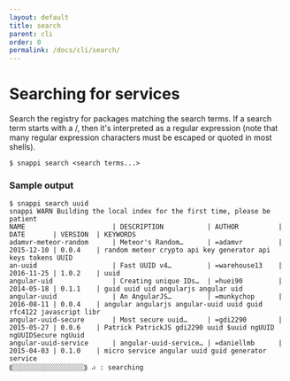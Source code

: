 ```yaml
---
layout: default
title: search
parent: cli
order: 0
permalink: /docs/cli/search/
---
```


# Searching for services

Search the registry for packages matching the search terms. If a search term starts with a /, then it's interpreted as 
a regular expression (note that many regular expression characters must be escaped or quoted in most shells).

```
$ snappi search <search terms...>
```

### Sample output
```
$ snappi search uuid
snappi WARN Building the local index for the first time, please be patient
NAME                      | DESCRIPTION           | AUTHOR          | DATE       | VERSION  | KEYWORDS                                                   
adamvr-meteor-random      | Meteor's Random…      | =adamvr         | 2015-12-10 | 0.0.4    | random meteor crypto api key generator api keys tokens UUID
an-uuid                   | Fast UUID v4…         | =warehouse13    | 2016-11-25 | 1.0.2    | uuid
angular-uid               | Creating unique IDs…  | =huei90         | 2014-05-18 | 0.1.1    | guid uuid uid angularjs angular uid
angular-uuid              | An AngularJS…         | =munkychop      | 2016-08-11 | 0.0.4    | angular angularjs angular-uuid uuid guid rfc4122 javascript libr
angular-uuid-secure       | Most secure uuid…     | =gdi2290        | 2015-05-27 | 0.0.6    | Patrick PatrickJS gdi2290 uuid $uuid ngUUID ngUUIDSecure ngUuid 
angular-uuid-service      | angular-uuid-service… | =daniellmb      | 2015-04-03 | 0.1.0    | micro service angular uuid guid generator service
⸨░░░░░░░░░░░░░░░░░░⸩ ⠴ : searching
```